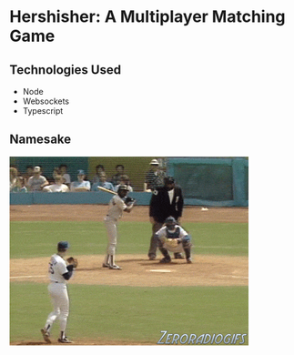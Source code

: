# Hershisher: A Multiplayer Matching Game

## Technologies Used
- Node
- Websockets
- Typescript

## Namesake
![](hersh.gif)
